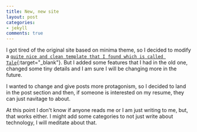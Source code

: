 ```yaml
---
title: New, new site
layout: post
categories:
- jekyll
comments: true
---
```


I got tired of the original site based on minima theme, so  I decided to modify a [`quite nice and clean template that I found which is called Tale`](https://github.com/chesterhow/tale){:target="_blank"}. But I added some features that I had in the old one, changed some tiny details and I am sure I will be changing more in the future.

I wanted to change and give posts more protagonism, so I decided to land in the post section and then, if someone is interested on my resume, they can just navitage to about.

At this point I don't know if anyone reads me or I am just writing to me, but, that works either. I might add some categories to not just write about technology, I will meditate about that.
